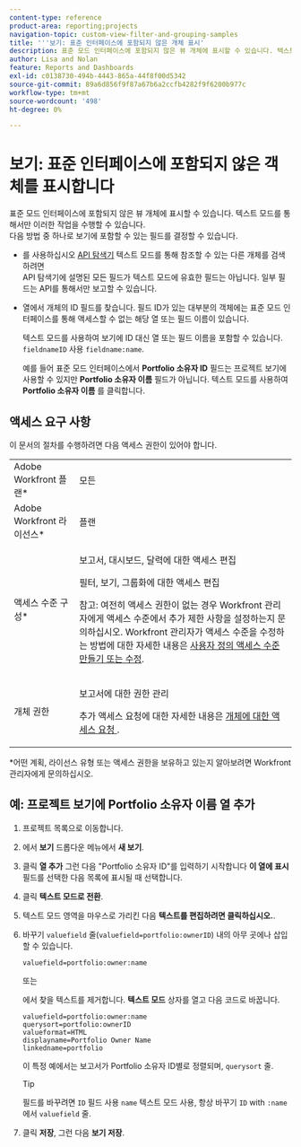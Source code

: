 ```yaml
---
content-type: reference
product-area: reporting;projects
navigation-topic: custom-view-filter-and-grouping-samples
title: '''보기: 표준 인터페이스에 포함되지 않은 개체 표시'
description: 표준 모드 인터페이스에 포함되지 않은 뷰 개체에 표시할 수 있습니다. 텍스트 모드를 통해서만 이러한 작업을 수행할 수 있습니다. 다음 방법 중 하나로 보기에 포함할 수 있는 필드를 결정할 수 있습니다. EDIT ME.
author: Lisa and Nolan
feature: Reports and Dashboards
exl-id: c0138730-494b-4443-865a-44f8f00d5342
source-git-commit: 89a6d856f9f87a67b6a2ccfb4282f9f6200b977c
workflow-type: tm+mt
source-wordcount: '498'
ht-degree: 0%

---
```


# 보기: 표준 인터페이스에 포함되지 않은 객체를 표시합니다

표준 모드 인터페이스에 포함되지 않은 뷰 개체에 표시할 수 있습니다. 텍스트 모드를 통해서만 이러한 작업을 수행할 수 있습니다.\
다음 방법 중 하나로 보기에 포함할 수 있는 필드를 결정할 수 있습니다.

* 를 사용하십시오 [API 탐색기](https://one.workfront.com/s/api-explorer) 텍스트 모드를 통해 참조할 수 있는 다른 개체를 검색하려면\
   API 탐색기에 설명된 모든 필드가 텍스트 모드에 유효한 필드는 아닙니다. 일부 필드는 API를 통해서만 보고할 수 있습니다.

* 열에서 개체의 ID 필드를 찾습니다. 필드 ID가 있는 대부분의 객체에는 표준 모드 인터페이스를 통해 액세스할 수 없는 해당 열 또는 필드 이름이 있습니다.

   텍스트 모드를 사용하여 보기에 ID 대신 열 또는 필드 이름을 포함할 수 있습니다. `fieldnameID` 사용 `fieldname:name`.

   예를 들어 표준 모드 인터페이스에서 **Portfolio 소유자 ID** 필드는 프로젝트 보기에 사용할 수 있지만 **Portfolio 소유자 이름** 필드가 아닙니다. 텍스트 모드를 사용하여 **Portfolio 소유자 이름** 를 클릭합니다.

## 액세스 요구 사항

이 문서의 절차를 수행하려면 다음 액세스 권한이 있어야 합니다.

<table style="table-layout:auto"> 
 <col> 
 <col> 
 <tbody> 
  <tr> 
   <td role="rowheader">Adobe Workfront 플랜*</td> 
   <td> <p>모든</p> </td> 
  </tr> 
  <tr> 
   <td role="rowheader">Adobe Workfront 라이선스*</td> 
   <td> <p>플랜 </p> </td> 
  </tr> 
  <tr> 
   <td role="rowheader">액세스 수준 구성*</td> 
   <td> <p>보고서, 대시보드, 달력에 대한 액세스 편집</p> <p>필터, 보기, 그룹화에 대한 액세스 편집</p> <p>참고: 여전히 액세스 권한이 없는 경우 Workfront 관리자에게 액세스 수준에서 추가 제한 사항을 설정하는지 문의하십시오. Workfront 관리자가 액세스 수준을 수정하는 방법에 대한 자세한 내용은 <a href="../../../administration-and-setup/add-users/configure-and-grant-access/create-modify-access-levels.md" class="MCXref xref">사용자 정의 액세스 수준 만들기 또는 수정</a>.</p> </td> 
  </tr> 
  <tr> 
   <td role="rowheader">개체 권한</td> 
   <td> <p>보고서에 대한 권한 관리</p> <p>추가 액세스 요청에 대한 자세한 내용은 <a href="../../../workfront-basics/grant-and-request-access-to-objects/request-access.md" class="MCXref xref">개체에 대한 액세스 요청 </a>.</p> </td> 
  </tr> 
 </tbody> 
</table>

&#42;어떤 계획, 라이선스 유형 또는 액세스 권한을 보유하고 있는지 알아보려면 Workfront 관리자에게 문의하십시오.

## 예: 프로젝트 보기에 Portfolio 소유자 이름 열 추가

1. 프로젝트 목록으로 이동합니다.
1. 에서 **보기** 드롭다운 메뉴에서 **새 보기**.

1. 클릭 **열 추가** 그런 다음 &quot;Portfolio 소유자 ID&quot;를 입력하기 시작합니다 **이 열에 표시** 필드를 선택한 다음 목록에 표시될 때 선택합니다.

1. 클릭 **텍스트 모드로 전환**.
1. 텍스트 모드 영역을 마우스로 가리킨 다음 **텍스트를 편집하려면 클릭하십시오.**.
1. 바꾸기 `valuefield` 줄(`valuefield=portfolio:ownerID`) 내의 아무 곳에나 삽입할 수 있습니다.

   ```
   valuefield=portfolio:owner:name
   ```

   또는

   에서 찾을 텍스트를 제거합니다. **텍스트 모드** 상자를 열고 다음 코드로 바꿉니다.

   ```
   valuefield=portfolio:owner:name
   querysort=portfolio:ownerID
   valueformat=HTML
   displayname=Portfolio Owner Name
   linkedname=portfolio
   ```

   이 특정 예에서는 보고서가 Portfolio 소유자 ID별로 정렬되며, `querysort` 줄.

   >[!TIP]
   >
   >필드를 바꾸려면 `ID` 필드 사용 `name` 텍스트 모드 사용, 항상 바꾸기 `ID` with `:name` 에서 `valuefield` 줄.

1. 클릭 **저장**, 그런 다음 **보기 저장**.
